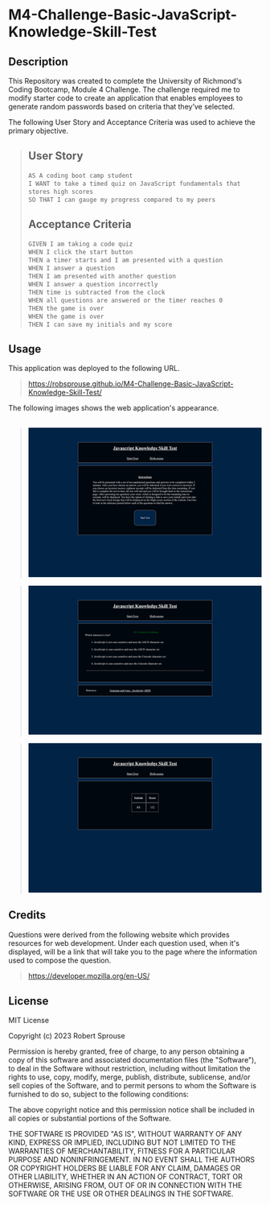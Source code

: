 # M4-Challenge-Basic-JavaScript-Knowledge-Skill-Test

## Description

This Repository was created to complete the University of Richmond's Coding Bootcamp, Module 4 Challenge. The challenge required me to modify starter code to create an application that enables employees to generate random passwords based on criteria that they’ve selected.

The following User Story and Acceptance Criteria was used to achieve the primary objective.

>## User Story
>
>```
>AS A coding boot camp student
>I WANT to take a timed quiz on JavaScript fundamentals that stores high scores
>SO THAT I can gauge my progress compared to my peers
>```
>
>## Acceptance Criteria
>
>```
>GIVEN I am taking a code quiz
>WHEN I click the start button
>THEN a timer starts and I am presented with a question
>WHEN I answer a question
>THEN I am presented with another question
>WHEN I answer a question incorrectly
>THEN time is subtracted from the clock
>WHEN all questions are answered or the timer reaches 0
>THEN the game is over
>WHEN the game is over
>THEN I can save my initials and my score
>```

## Usage

This application was deployed to the following URL.

>https://robsprouse.github.io/M4-Challenge-Basic-JavaScript-Knowledge-Skill-Test/


The following images shows the web application's appearance. 
<br></br>

><img src="./assets/images/M4-Challenge-Basic-JavaScript-Knowledge-Skill-Test_index.png">

><img src="assets/images/M4-Challenge-Basic-JavaScript-Knowledge-Skill-Test_questions.png">

><img src="assets/images/M4-Challenge-Basic-JavaScript-Knowledge-Skill-Test_highscores.png">

## Credits

Questions were derived from the following website which provides resources for web development. Under each question used, when it's displayed, will be a link that will take you to the page where the information used to compose the question. 

>https://developer.mozilla.org/en-US/

## License

MIT License

Copyright (c) 2023 Robert Sprouse

Permission is hereby granted, free of charge, to any person obtaining a copy
of this software and associated documentation files (the "Software"), to deal
in the Software without restriction, including without limitation the rights
to use, copy, modify, merge, publish, distribute, sublicense, and/or sell
copies of the Software, and to permit persons to whom the Software is
furnished to do so, subject to the following conditions:

The above copyright notice and this permission notice shall be included in all
copies or substantial portions of the Software.

THE SOFTWARE IS PROVIDED "AS IS", WITHOUT WARRANTY OF ANY KIND, EXPRESS OR
IMPLIED, INCLUDING BUT NOT LIMITED TO THE WARRANTIES OF MERCHANTABILITY,
FITNESS FOR A PARTICULAR PURPOSE AND NONINFRINGEMENT. IN NO EVENT SHALL THE
AUTHORS OR COPYRIGHT HOLDERS BE LIABLE FOR ANY CLAIM, DAMAGES OR OTHER
LIABILITY, WHETHER IN AN ACTION OF CONTRACT, TORT OR OTHERWISE, ARISING FROM,
OUT OF OR IN CONNECTION WITH THE SOFTWARE OR THE USE OR OTHER DEALINGS IN THE
SOFTWARE.
